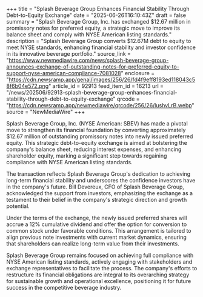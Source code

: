 +++
title = "Splash Beverage Group Enhances Financial Stability Through Debt-to-Equity Exchange"
date = "2025-06-26T16:10:43Z"
draft = false
summary = "Splash Beverage Group, Inc. has exchanged $12.67 million in promissory notes for preferred equity, a strategic move to improve its balance sheet and comply with NYSE American listing standards."
description = "Splash Beverage Group converts $12.67M debt to equity to meet NYSE standards, enhancing financial stability and investor confidence in its innovative beverage portfolio."
source_link = "https://www.newmediawire.com/news/splash-beverage-group-announces-exchange-of-outstanding-notes-for-preferred-equity-to-support-nyse-american-compliance-7081028"
enclosure = "https://cdn.newsramp.app/genai/images/256/26/fd4f9eff8193ed118043c58f6b04e572.png"
article_id = 92913
feed_item_id = 16213
url = "/news/202506/92913-splash-beverage-group-enhances-financial-stability-through-debt-to-equity-exchange"
qrcode = "https://cdn.newsramp.app/newmediawire/qrcode/256/26/lushvLrB.webp"
source = "NewMediaWire"
+++

<p>Splash Beverage Group, Inc. (NYSE American: SBEV) has made a pivotal move to strengthen its financial foundation by converting approximately $12.67 million of outstanding promissory notes into newly issued preferred equity. This strategic debt-to-equity exchange is aimed at bolstering the company's balance sheet, reducing interest expenses, and enhancing shareholder equity, marking a significant step towards regaining compliance with NYSE American listing standards.</p><p>The transaction reflects Splash Beverage Group's dedication to achieving long-term financial stability and underscores the confidence investors have in the company's future. Bill Devereux, CFO of Splash Beverage Group, acknowledged the support from investors, emphasizing the exchange as a testament to their belief in the company's strategic direction and growth potential.</p><p>Under the terms of the exchange, the newly issued preferred shares will accrue a 12% cumulative dividend and offer the option for conversion to common stock under favorable conditions. This arrangement is tailored to align previous note investments with current market dynamics, ensuring that shareholders can realize long-term value from their investments.</p><p>Splash Beverage Group remains focused on achieving full compliance with NYSE American listing standards, actively engaging with stakeholders and exchange representatives to facilitate the process. The company's efforts to restructure its financial obligations are integral to its overarching strategy for sustainable growth and operational excellence, positioning it for future success in the competitive beverage industry.</p>